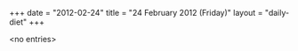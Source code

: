 +++
date = "2012-02-24"
title = "24 February 2012 (Friday)"
layout = "daily-diet"
+++


\<no entries\>
